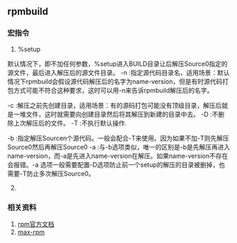 ## rpmbuild

### 宏指令

1. %setup

  默认情况下，即不加任何参数，%setup进入BUILD目录让后解压Source0指定的源文件，最后进入解压后的源文件目录。
  -n :指定源代码目录名，适用场景：默认情况下rpmbuild会假设源代码解压后的名字为name-version，但是有时源代码打包方式可能不符合这种要求，这时可以用-n来告诉rpmbuild解压后的名字。

  -c :解压之前先创建目录，适用场景：有的源码打包可能没有顶级目录，解压后就是一堆文件，这时就需要向创建目录然后将其解压到新建的目录中去。
  -D :不删除上次解压后的文件。
  -T :不执行默认操作.

  -b :指定解压Sourcen个源代码。一般会配合-T来使用。因为如果不加-T则先解压Source0然后再解压Source0
  -a :与-b选项类似，唯一的区别是-b是先解压再进入name-version，而-a是先进入name-version在解压。如果name-version不存在会报错。-a 选项一般需要配置-D选项防止前一个setup的解压的目录被删掉，也需要-T防止多次解压Source0。

2. 



### 相关资料
1. [rpm官方文档](http://rpm.org/documentation.html)
2. [max-rpm](http://rpm.org/max-rpm-snapshot/)

